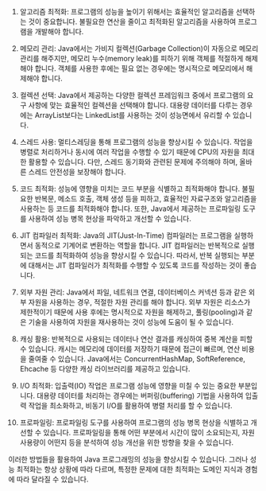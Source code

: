 1. 알고리즘 최적화: 프로그램의 성능을 높이기 위해서는 효율적인 알고리즘을 선택하는 것이 중요합니다. 불필요한 연산을 줄이고 최적화된 알고리즘을 사용하여 프로그램을 개발해야 합니다.

2. 메모리 관리: Java에서는 가비지 컬렉션(Garbage Collection)이 자동으로 메모리 관리를 해주지만, 메모리 누수(memory leak)를 피하기 위해 객체를 적절하게 해제해야 합니다. 객체를 사용한 후에는 필요 없는 경우에는 명시적으로 메모리에서 해제해야 합니다.

3. 컬렉션 선택: Java에서 제공하는 다양한 컬렉션 프레임워크 중에서 프로그램의 요구 사항에 맞는 효율적인 컬렉션을 선택해야 합니다. 대용량 데이터를 다루는 경우에는 ArrayList보다는 LinkedList를 사용하는 것이 성능면에서 유리할 수 있습니다.

4. 스레드 사용: 멀티스레딩을 통해 프로그램의 성능을 향상시킬 수 있습니다. 작업을 병렬로 처리하거나 동시에 여러 작업을 수행할 수 있기 때문에 CPU의 자원을 최대한 활용할 수 있습니다. 다만, 스레드 동기화와 관련된 문제에 주의해야 하며, 올바른 스레드 안전성을 보장해야 합니다.

5. 코드 최적화: 성능에 영향을 미치는 코드 부분을 식별하고 최적화해야 합니다. 불필요한 반복문, 메소드 호출, 객체 생성 등을 피하고, 효율적인 자료구조와 알고리즘을 사용하는 등 코드를 최적화해야 합니다. 또한, Java에서 제공하는 프로파일링 도구를 사용하여 성능 병목 현상을 파악하고 개선할 수 있습니다.

6. JIT 컴파일러 최적화: Java의 JIT(Just-In-Time) 컴파일러는 프로그램을 실행하면서 동적으로 기계어로 변환하는 역할을 합니다. JIT 컴파일러는 반복적으로 실행되는 코드를 최적화하여 성능을 향상시킬 수 있습니다. 따라서, 반복 실행되는 부분에 대해서는 JIT 컴파일러가 최적화를 수행할 수 있도록 코드를 작성하는 것이 좋습니다.

7. 외부 자원 관리: Java에서 파일, 네트워크 연결, 데이터베이스 커넥션 등과 같은 외부 자원을 사용하는 경우, 적절한 자원 관리를 해야 합니다. 외부 자원은 리소스가 제한적이기 때문에 사용 후에는 명시적으로 자원을 해제하고, 풀링(pooling)과 같은 기술을 사용하여 자원을 재사용하는 것이 성능에 도움이 될 수 있습니다.

8. 캐싱 활용: 반복적으로 사용되는 데이터나 연산 결과를 캐싱하여 중복 계산을 피할 수 있습니다. 캐시는 메모리에 데이터를 저장하기 때문에 접근이 빠르며, 연산 비용을 줄여줄 수 있습니다. Java에서는 ConcurrentHashMap, SoftReference, Ehcache 등 다양한 캐싱 라이브러리를 제공하고 있습니다.

9. I/O 최적화: 입출력(IO) 작업은 프로그램 성능에 영향을 미칠 수 있는 중요한 부분입니다. 대용량 데이터를 처리하는 경우에는 버퍼링(buffering) 기법을 사용하여 입출력 작업을 최소화하고, 비동기 I/O를 활용하여 병렬 처리를 할 수 있습니다.

10. 프로파일링: 프로파일링 도구를 사용하여 프로그램의 성능 병목 현상을 식별하고 개선할 수 있습니다. 프로파일링을 통해 어떤 부분에서 시간이 많이 소요되는지, 자원 사용량이 어떤지 등을 분석하여 성능 개선을 위한 방향을 찾을 수 있습니다.

이러한 방법들을 활용하여 Java 프로그래밍의 성능을 향상시킬 수 있습니다. 그러나 성능 최적화는 항상 상황에 따라 다르며, 특정한 문제에 대한 최적화는 도메인 지식과 경험에 따라 달라질 수 있습니다.
